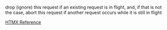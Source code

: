 drop (ignore) this request if an existing request is in flight, and, if that is not the case, abort this request if another request occurs while it is still in flight

[HTMX Reference](https://htmx.org/attributes/hx-sync/)
